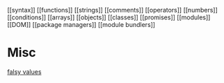 [[syntax]]
[[functions]]
[[strings]]
[[comments]]
[[operators]]
[[numbers]]
[[conditions]]
[[arrays]]
[[objects]]
[[classes]]
[[promises]]
[[modules]]
[[DOM]]
[[package managers]]
[[module bundlers]]

# Misc
[falsy values](falsy-values)



